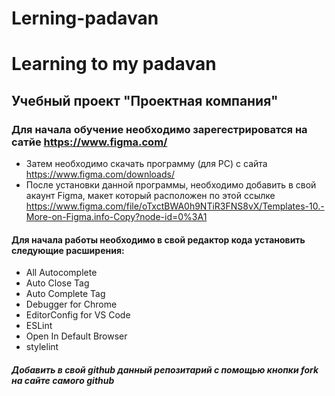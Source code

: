 # Lerning-padavan
# Learning to my padavan
## Учебный проект "Проектная компания"
### Для начала обучение необходимо зарегестрироватся на сатйе https://www.figma.com/
* Затем необходимо скачать программу (для PC) с сайта https://www.figma.com/downloads/
* После установки данной программы, необходимо добавить в свой акаунт Figma, макет который расположен по этой ссылке https://www.figma.com/file/oTxctBWA0h9NTiR3FNS8vX/Templates-10.-More-on-Figma.info-Copy?node-id=0%3A1

#### Для начала работы необходимо в свой редактор кода установить следующие расширения:
* All Autocomplete
* Auto Close Tag
* Auto Complete Tag
* Debugger for Chrome
* EditorConfig for VS Code
* ESLint
* Open In Default Browser
* stylelint

##### Добавить в свой github данный репозитарий с помощью кнопки fork на сайте самого github

